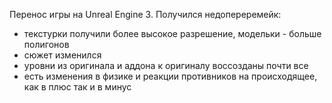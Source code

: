 Перенос игры на Unreal Engine 3. Получился недопереремейк: 
- текстурки получили более высокое разрешение, модельки - больше полигонов
- сюжет изменился
- уровни из оригинала и аддона к оригиналу воссозданы почти все
- есть изменения в физике и реакции противников на происходящее, как в плюс так и в минус
